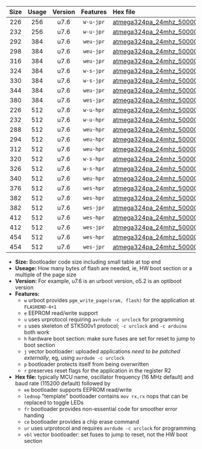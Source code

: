 |Size|Usage|Version|Features|Hex file|
|:-:|:-:|:-:|:-:|:--|
|226|256|u7.6|`w-u-jpr`|[atmega324pa_24mhz_500000bps_ur_vbl.hex](https://raw.githubusercontent.com/stefanrueger/urboot/main//atmega324pa_24mhz_500000bps_ur_vbl.hex)|
|232|256|u7.6|`w-u-jpr`|[atmega324pa_24mhz_500000bps_lednop_ur_vbl.hex](https://raw.githubusercontent.com/stefanrueger/urboot/main//atmega324pa_24mhz_500000bps_lednop_ur_vbl.hex)|
|292|384|u7.6|`weu-jpr`|[atmega324pa_24mhz_500000bps_ee_ur_vbl.hex](https://raw.githubusercontent.com/stefanrueger/urboot/main//atmega324pa_24mhz_500000bps_ee_ur_vbl.hex)|
|298|384|u7.6|`weu-jpr`|[atmega324pa_24mhz_500000bps_ee_lednop_ur_vbl.hex](https://raw.githubusercontent.com/stefanrueger/urboot/main//atmega324pa_24mhz_500000bps_ee_lednop_ur_vbl.hex)|
|316|384|u7.6|`weu-jpr`|[atmega324pa_24mhz_500000bps_ee_lednop_fr_ur_vbl.hex](https://raw.githubusercontent.com/stefanrueger/urboot/main//atmega324pa_24mhz_500000bps_ee_lednop_fr_ur_vbl.hex)|
|324|384|u7.6|`w-s-jpr`|[atmega324pa_24mhz_500000bps_vbl.hex](https://raw.githubusercontent.com/stefanrueger/urboot/main//atmega324pa_24mhz_500000bps_vbl.hex)|
|330|384|u7.6|`w-s-jpr`|[atmega324pa_24mhz_500000bps_lednop_vbl.hex](https://raw.githubusercontent.com/stefanrueger/urboot/main//atmega324pa_24mhz_500000bps_lednop_vbl.hex)|
|344|384|u7.6|`weu-jpr`|[atmega324pa_24mhz_500000bps_ee_lednop_fr_ce_ur_vbl.hex](https://raw.githubusercontent.com/stefanrueger/urboot/main//atmega324pa_24mhz_500000bps_ee_lednop_fr_ce_ur_vbl.hex)|
|380|384|u7.6|`wes-jpr`|[atmega324pa_24mhz_500000bps_ee_vbl.hex](https://raw.githubusercontent.com/stefanrueger/urboot/main//atmega324pa_24mhz_500000bps_ee_vbl.hex)|
|226|512|u7.6|`w-u-hpr`|[atmega324pa_24mhz_500000bps_ur.hex](https://raw.githubusercontent.com/stefanrueger/urboot/main//atmega324pa_24mhz_500000bps_ur.hex)|
|232|512|u7.6|`w-u-hpr`|[atmega324pa_24mhz_500000bps_lednop_ur.hex](https://raw.githubusercontent.com/stefanrueger/urboot/main//atmega324pa_24mhz_500000bps_lednop_ur.hex)|
|288|512|u7.6|`weu-hpr`|[atmega324pa_24mhz_500000bps_ee_ur.hex](https://raw.githubusercontent.com/stefanrueger/urboot/main//atmega324pa_24mhz_500000bps_ee_ur.hex)|
|294|512|u7.6|`weu-hpr`|[atmega324pa_24mhz_500000bps_ee_lednop_ur.hex](https://raw.githubusercontent.com/stefanrueger/urboot/main//atmega324pa_24mhz_500000bps_ee_lednop_ur.hex)|
|312|512|u7.6|`weu-hpr`|[atmega324pa_24mhz_500000bps_ee_lednop_fr_ur.hex](https://raw.githubusercontent.com/stefanrueger/urboot/main//atmega324pa_24mhz_500000bps_ee_lednop_fr_ur.hex)|
|320|512|u7.6|`w-s-hpr`|[atmega324pa_24mhz_500000bps.hex](https://raw.githubusercontent.com/stefanrueger/urboot/main//atmega324pa_24mhz_500000bps.hex)|
|326|512|u7.6|`w-s-hpr`|[atmega324pa_24mhz_500000bps_lednop.hex](https://raw.githubusercontent.com/stefanrueger/urboot/main//atmega324pa_24mhz_500000bps_lednop.hex)|
|340|512|u7.6|`weu-hpr`|[atmega324pa_24mhz_500000bps_ee_lednop_fr_ce_ur.hex](https://raw.githubusercontent.com/stefanrueger/urboot/main//atmega324pa_24mhz_500000bps_ee_lednop_fr_ce_ur.hex)|
|376|512|u7.6|`wes-hpr`|[atmega324pa_24mhz_500000bps_ee.hex](https://raw.githubusercontent.com/stefanrueger/urboot/main//atmega324pa_24mhz_500000bps_ee.hex)|
|382|512|u7.6|`wes-hpr`|[atmega324pa_24mhz_500000bps_ee_lednop.hex](https://raw.githubusercontent.com/stefanrueger/urboot/main//atmega324pa_24mhz_500000bps_ee_lednop.hex)|
|382|512|u7.6|`wes-jpr`|[atmega324pa_24mhz_500000bps_ee_lednop_vbl.hex](https://raw.githubusercontent.com/stefanrueger/urboot/main//atmega324pa_24mhz_500000bps_ee_lednop_vbl.hex)|
|412|512|u7.6|`wes-hpr`|[atmega324pa_24mhz_500000bps_ee_lednop_fr.hex](https://raw.githubusercontent.com/stefanrueger/urboot/main//atmega324pa_24mhz_500000bps_ee_lednop_fr.hex)|
|412|512|u7.6|`wes-jpr`|[atmega324pa_24mhz_500000bps_ee_lednop_fr_vbl.hex](https://raw.githubusercontent.com/stefanrueger/urboot/main//atmega324pa_24mhz_500000bps_ee_lednop_fr_vbl.hex)|
|454|512|u7.6|`wes-hpr`|[atmega324pa_24mhz_500000bps_ee_lednop_fr_ce.hex](https://raw.githubusercontent.com/stefanrueger/urboot/main//atmega324pa_24mhz_500000bps_ee_lednop_fr_ce.hex)|
|454|512|u7.6|`wes-jpr`|[atmega324pa_24mhz_500000bps_ee_lednop_fr_ce_vbl.hex](https://raw.githubusercontent.com/stefanrueger/urboot/main//atmega324pa_24mhz_500000bps_ee_lednop_fr_ce_vbl.hex)|

- **Size:** Bootloader code size including small table at top end
- **Useage:** How many bytes of flash are needed, ie, HW boot section or a multiple of the page size
- **Version:** For example, u7.6 is an urboot version, o5.2 is an optiboot version
- **Features:**
  + `w` urboot provides `pgm_write_page(sram, flash)` for the application at `FLASHEND-4+1`
  + `e` EEPROM read/write support
  + `u` uses urprotocol requiring `avrdude -c urclock` for programming
  + `s` uses skeleton of STK500v1 protocol; `-c urclock` and `-c arduino` both work
  + `h` hardware boot section: make sure fuses are set for reset to jump to boot section
  + `j` vector bootloader: uploaded applications *need to be patched externally*, eg, using `avrdude -c urclock`
  + `p` bootloader protects itself from being overwritten
  + `r` preserves reset flags for the application in the register R2
- **Hex file:** typically MCU name, oscillator frequency (16 MHz default) and baud rate (115200 default) followed by
  + `ee` bootloader supports EEPROM read/write
  + `lednop` "template" bootloader contains `mov rx,rx` nops that can be replaced to toggle LEDs
  + `fr` bootloader provides non-essential code for smoother error handing
  + `ce` bootloader provides a chip erase command
  + `ur` uses urprotocol and requires `avrdude -c urclock` for programming
  + `vbl` vector bootloader: set fuses to jump to reset, not the HW boot section

